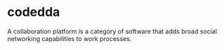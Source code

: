 # codedda
A collaboration platform is a category of software that adds broad social networking capabilities to work processes.

